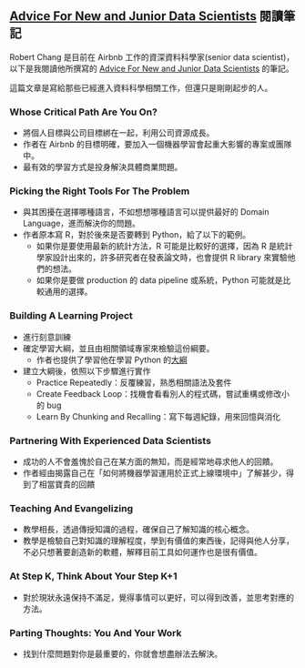 ## [Advice For New and Junior Data Scientists](https://medium.com/@rchang/advice-for-new-and-junior-data-scientists-2ab02396cf5b) 閱讀筆記

Robert Chang 是目前在 Airbnb 工作的資深資料科學家(senior data scientist)，以下是我閱讀他所撰寫的 [Advice For New and Junior Data Scientists](https://medium.com/@rchang/advice-for-new-and-junior-data-scientists-2ab02396cf5b) 的筆記。

這篇文章是寫給那些已經進入資料科學相關工作，但還只是剛剛起步的人。

### Whose Critical Path Are You On?

- 將個人目標與公司目標綁在一起，利用公司資源成長。
- 作者在 Airbnb 的目標明確，要加入一個機器學習會起重大影響的專案或團隊中。
- 最有效的學習方式是投身解決具體商業問題。

### Picking the Right Tools For The Problem

- 與其困擾在選擇哪種語言，不如想想哪種語言可以提供最好的 Domain Language，進而解決你的問題。
- 作者原本寫 R，對於後來是否要轉到 Python，給了以下的範例。
    - 如果你是要使用最新的統計方法，R 可能是比較好的選擇，因為 R 是統計學家設計出來的，許多研究者在發表論文時，也會提供 R library 來實驗他們的想法。
    - 如果你是要做 production 的 data pipeline 或系統，Python 可能就是比較通用的選擇。

### Building A Learning Project

- 進行刻意訓練
- 確定學習大綱，並且由相關領域專家來檢驗這份綱要。
    - 作者也提供了學習他在學習 Python 的[大綱](https://github.com/robert8138/python-deliberate-practice)
- 建立大綱後，依照以下步驟進行實作
    - Practice Repeatedly：反覆練習，熟悉相關語法及套件
    - Create Feedback Loop：找機會看看別人的程式碼，嘗試重構或修改小的 bug
    - Learn By Chunking and Recalling：寫下每週紀錄，用來回憶與消化

### Partnering With Experienced Data Scientists

- 成功的人不會羞愧於自己在某方面的無知，而是經常地尋求他人的回饋。
- 作者經由揭露自己在「如何將機器學習運用於正式上線環境中」了解甚少，得到了相當寶貴的回饋

### Teaching And Evangelizing

- 教學相長，透過傳授知識的過程，確保自己了解知識的核心概念。
- 教學是檢驗自己對知識的理解程度，學到有價值的東西後，記得與他人分享，不必只想著要創造新的軟體，解釋目前工具如何運作也是很有價值。

### At Step K, Think About Your Step K+1

- 對於現狀永遠保持不滿足，覺得事情可以更好，可以得到改善，並思考對應的方法。

### Parting Thoughts: You And Your Work

- 找到什麼問題對你是最重要的，你就會想盡辦法去解決。

